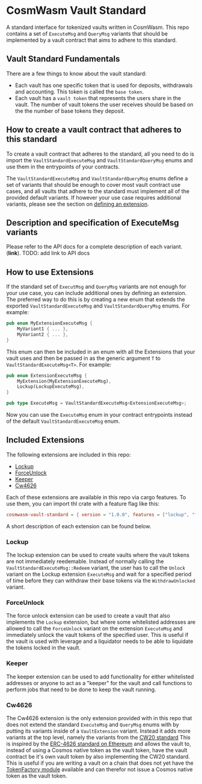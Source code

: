 # CosmWasm Vault Standard

A standard interface for tokenized vaults written in CosmWasm. This repo contains a set of `ExecuteMsg` and `QueryMsg` variants that should be implemented by a vault contract that aims to adhere to this standard.

## Vault Standard Fundamentals
There are a few things to know about the vault standard:
* Each vault has one specific token that is used for deposits, withdrawals and accounting. This token is called the `base token`.
* Each vault has a `vault token` that represents the users share in the vault. The number of vault tokens the user receives should be based on the the number of base tokens they deposit.

## How to create a vault contract that adheres to this standard

To create a vault contract that adheres to the standard, all you need to do is import the `VaultStandardExecuteMsg` and `VaultStandardQueryMsg` enums and use them in the entrypoints of your contracts.

The `VaultStandardExecuteMsg` and `VaultStandardQueryMsg` enums define a set of variants that should be enough to cover most vault contract use cases, and all vaults that adhere to the standard must implement all of the provided default variants. If however your use case requires additional variants, please see the section on [defining an extension](#how-to-use-extensions).


## Description and specification of ExecuteMsg variants
Please refer to the API docs for a complete description of each variant. (****link****). TODO: add link to API docs

## How to use Extensions

If the standard set of `ExecutMsg` and `QueryMsg` variants are not enough for your use case, you can include additional ones by defining an extension. The preferred way to do this is by creating a new enum that extends the exported `VaultStandardExecuteMsg` and `VaultStandardQueryMsg` enums. For example:

```rust
pub enum MyExtensionExecuteMsg {
    MyVariant1 { ... },
    MyVariant2 { ... },
}
```
This enum can then be included in an enum with all the Extensions that your vault uses and then be passed in as the generic argument `T` to `VaultStandardExecuteMsg<T>`. For example:

```rust
pub enum ExtensionExecuteMsg {
    MyExtension(MyExtensionExecuteMsg),
    Lockup(LockupExecuteMsg),
}

pub type ExecuteMsg = VaultStandardExecuteMsg<ExtensionExecuteMsg>;
```

Now you can use the `ExecuteMsg` enum in your contract entrypoints instead of the default `VaultStandardExecuteMsg` enum.

## Included Extensions

The following extensions are included in this repo:
* [Lockup](src/extensions/lockup.rs)
* [ForceUnlock](src/extensions/force_unlock.rs)
* [Keeper](src/extensions/keeper.rs)
* [Cw4626](src/extensions/cw4626.rs)

Each of these extensions are available in this repo via cargo features. To use them, you can import thl crate with a feature flag like this:

```toml
cosmwasm-vault-standard = { version = "1.0.0", features = ["lockup", "force_unlock"] }
```

A short description of each extension can be found below.

### Lockup
The lockup extension can be used to create vaults where the vault tokens are not immediately reedemable. Instead of normally calling the `VaultStandardExecuteMsg::Redeem` variant, the user has to call the `Unlock` variant on the Lockup extension `ExecuteMsg` and wait for a specified period of time before they can withdraw their base tokens via the `WithdrawUnlocked` variant.

### ForceUnlock
The force unlock extension can be used to create a vault that also implements the `Lockup` extension, but where some whitelisted addresses are allowed to call the `ForceUnlock` variant on the extension `ExecuteMsg` and immediately unlock the vault tokens of the specified user. This is useful if the vault is used  with leverage and a liquidator needs to be able to liquidate the tokens locked in the vault.

### Keeper
The keeper extension can be used to add functionality for either whitelisted addresses or anyone to act as a "keeper" for the vault and call functions to perform jobs that need to be done to keep the vault running.

### Cw4626
The Cw4626 extension is the only extension provided with in this repo that does not extend the standard `ExecuteMsg` and `QueryMsg` enums with by putting its variants inside of a `VaultExtension` variant. Instead it adds more variants at the top level, namely the variants from the [CW20 standard](https://github.com/CosmWasm/cw-plus/tree/main/packages/cw20) This is inspired by the [ERC-4626 standard on Ethereum](https://ethereum.org/en/developers/docs/standards/tokens/erc-4626/) and allows the vault to, instead of using a Cosmos native token as the vault token, have the vault contract be it's own vault token by also implementing the CW20 standard. This is useful if you are writing a vault on a chain that does not yet have the [TokenFactory module](https://github.com/CosmWasm/token-factory) available and can therefor not issue a Cosmos native token as the vault token.
